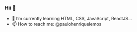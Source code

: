 ### Hii 👋

- 🌱 I’m currently learning HTML, CSS, JavaScript, ReactJS...
- 📫 How to reach me: @paulohenriquelemos
